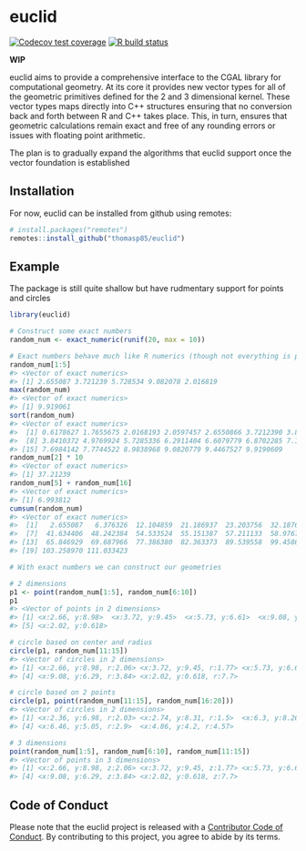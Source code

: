 
<!-- README.md is generated from README.Rmd. Please edit that file -->

# euclid

<!-- badges: start -->

[![Codecov test
coverage](https://codecov.io/gh/thomasp85/euclid/branch/master/graph/badge.svg)](https://codecov.io/gh/thomasp85/euclid?branch=master)
[![R build
status](https://github.com/thomasp85/euclid/workflows/R-CMD-check/badge.svg)](https://github.com/thomasp85/euclid/actions)
<!-- badges: end -->

**WIP**

euclid aims to provide a comprehensive interface to the CGAL library for
computational geometry. At its core it provides new vector types for all
of the geometric primitives defined for the 2 and 3 dimensional kernel.
These vector types maps directly into C++ structures ensuring that no
conversion back and forth between R and C++ takes place. This, in turn,
ensures that geometric calculations remain exact and free of any
rounding errors or issues with floating point arithmetic.

The plan is to gradually expand the algorithms that euclid support once
the vector foundation is established

## Installation

For now, euclid can be installed from github using remotes:

``` r
# install.packages("remotes")
remotes::install_github("thomasp85/euclid")
```

## Example

The package is still quite shallow but have rudmentary support for
points and circles

``` r
library(euclid)

# Construct some exact numbers
random_num <- exact_numeric(runif(20, max = 10))

# Exact numbers behave much like R numerics (though not everything is possible)
random_num[1:5]
#> <Vector of exact numerics>
#> [1] 2.655087 3.721239 5.728534 9.082078 2.016819
max(random_num)
#> <Vector of exact numerics>
#> [1] 9.919061
sort(random_num)
#> <Vector of exact numerics>
#>  [1] 0.6178627 1.7655675 2.0168193 2.0597457 2.6550866 3.7212390 3.8003518
#>  [8] 3.8410372 4.9769924 5.7285336 6.2911404 6.6079779 6.8702285 7.1761851
#> [15] 7.6984142 7.7744522 8.9838968 9.0820779 9.4467527 9.9190609
random_num[2] * 10
#> <Vector of exact numerics>
#> [1] 37.21239
random_num[5] + random_num[16]
#> <Vector of exact numerics>
#> [1] 6.993812
cumsum(random_num)
#> <Vector of exact numerics>
#>  [1]   2.655087   6.376326  12.104859  21.186937  23.203756  32.187653
#>  [7]  41.634406  48.242384  54.533524  55.151387  57.211133  58.976700
#> [13]  65.846929  69.687966  77.386380  82.363373  89.539558  99.458619
#> [19] 103.258970 111.033423

# With exact numbers we can construct our geometries

# 2 dimensions
p1 <- point(random_num[1:5], random_num[6:10])
p1
#> <Vector of points in 2 dimensions>
#> [1] <x:2.66, y:8.98>  <x:3.72, y:9.45>  <x:5.73, y:6.61>  <x:9.08, y:6.29> 
#> [5] <x:2.02, y:0.618>

# circle based on center and radius
circle(p1, random_num[11:15])
#> <Vector of circles in 2 dimensions>
#> [1] <x:2.66, y:8.98, r:2.06> <x:3.72, y:9.45, r:1.77> <x:5.73, y:6.61, r:6.87>
#> [4] <x:9.08, y:6.29, r:3.84> <x:2.02, y:0.618, r:7.7>

# circle based on 2 points
circle(p1, point(random_num[11:15], random_num[16:20]))
#> <Vector of circles in 2 dimensions>
#> [1] <x:2.36, y:6.98, r:2.03> <x:2.74, y:8.31, r:1.5>  <x:6.3, y:8.26, r:1.75> 
#> [4] <x:6.46, y:5.05, r:2.9>  <x:4.86, y:4.2, r:4.57>

# 3 dimensions
point(random_num[1:5], random_num[6:10], random_num[11:15])
#> <Vector of points in 3 dimensions>
#> [1] <x:2.66, y:8.98, z:2.06> <x:3.72, y:9.45, z:1.77> <x:5.73, y:6.61, z:6.87>
#> [4] <x:9.08, y:6.29, z:3.84> <x:2.02, y:0.618, z:7.7>
```

## Code of Conduct

Please note that the euclid project is released with a [Contributor Code
of
Conduct](https://contributor-covenant.org/version/2/0/CODE_OF_CONDUCT.html).
By contributing to this project, you agree to abide by its terms.
